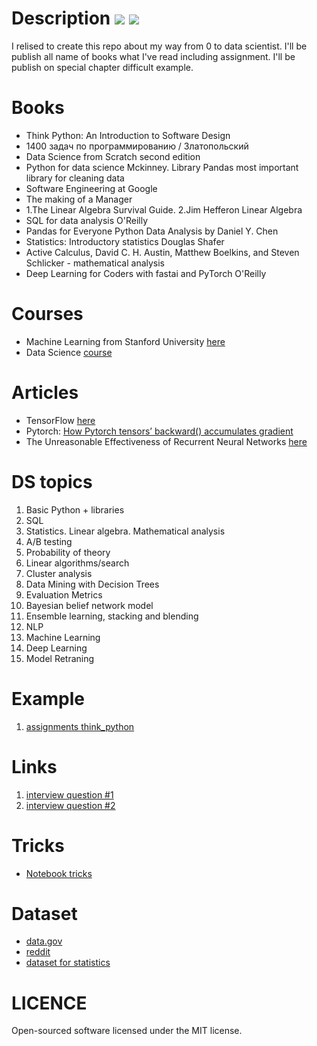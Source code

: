 # Description <img src="https://img.shields.io/badge/coverage-80%25-green"/>   <img src="https://img.shields.io/badge/python-notebook-blue"/> <br>
I relised to create this repo about my way from 0 to data scientist. I'll be publish all name of books what I've read including assignment.
I'll be publish on special chapter difficult example.


# Books
  * Think Python: An Introduction to Software Design
  * 1400 задач по программированию / Златопольский
  * Data Science from Scratch second edition
  * Python for data science Mckinney. Library Pandas most important library for cleaning data
  * Software Engineering at Google
  * The making of a Manager
  * 1.The Linear Algebra Survival Guide. 2.Jim Hefferon Linear Algebra
  * SQL for data analysis O'Reilly
  * Pandas for Everyone Python Data Analysis by Daniel Y. Chen
  * Statistics: Introductory statistics Douglas Shafer
  * Active Calculus, David C. H. Austin, Matthew Boelkins, and Steven Schlicker - mathematical analysis
  * Deep Learning for Coders with fastai and PyTorch O'Reilly

# Courses
  * Machine Learning from Stanford University [here](https://ru.coursera.org/learn/machine-learning)
  * Data Science [course](https://mlcourse.ai/book/index.html)
# Articles

  * TensorFlow [here](https://joelgrus.com/2016/05/23/fizz-buzz-in-tensorflow/)
  * Pytorch: [How Pytorch tensors’ backward() accumulates gradient](https://zhang-yang.medium.com/how-pytorch-tensors-backward-accumulates-gradient-8d1bf675579b)
  * The Unreasonable Effectiveness of Recurrent Neural Networks [here](https://karpathy.github.io/2015/05/21/rnn-effectiveness/)

# DS topics
  1. Basic Python + libraries
  2. SQL
  3. Statistics. Linear algebra. Mathematical analysis
  4. A/B testing
  5. Probability of theory
  6. Linear algorithms/search
  7. Cluster analysis
  8. Data Mining with Decision Trees
  9. Evaluation Metrics
  10. Bayesian belief network model
  11. Ensemble learning, stacking and blending
  12. NLP
  13. Machine Learning
  14. Deep Learning
  15. Model Retraning

# Example
 1. [assignments think_python](https://github.com/bobrokerson/challenge/tree/main/think_python)

# Links
1. [interview question #1](https://www.simplilearn.com/tutorials/data-science-tutorial/data-science-interview-questions)
2. [interview question #2](https://data36.com/junior-data-scientist-job-interview-questions-answers/)

# Tricks
  * [Notebook tricks](https://www.dataquest.io/blog/jupyter-notebook-tips-tricks-shortcuts/)

# Dataset
  * [data.gov](data.gov)
  * [reddit](https://www.reddit.com/r/datasets/)
  * [dataset for statistics](https://rs.io/100-interesting-data-sets-for-statistics/)

# LICENCE
Open-sourced software licensed under the MIT license.

